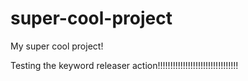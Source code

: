 # super-cool-project
My super cool project!

Testing the keyword releaser action!!!!!!!!!!!!!!!!!!!!!!!!!!!!!!!!


